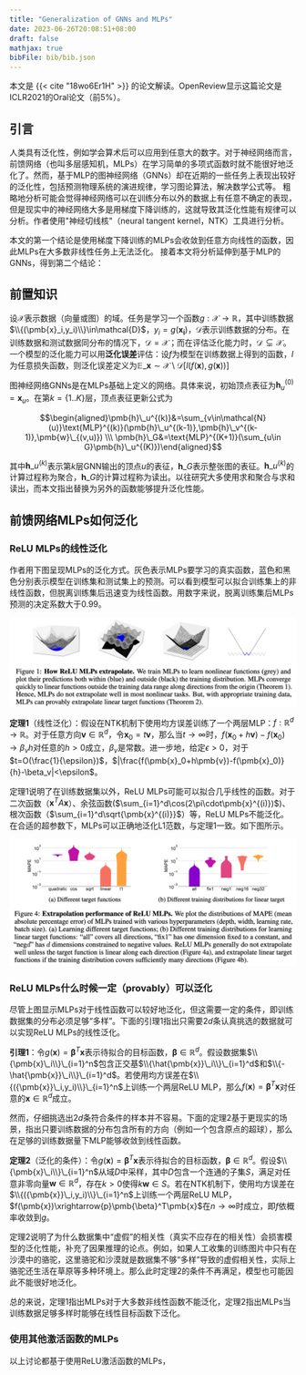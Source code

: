 ```yaml
---
title: "Generalization of GNNs and MLPs"
date: 2023-06-26T20:08:51+08:00
draft: false
mathjax: true
bibFile: bib/bib.json
---
```


本文是 {{< cite "18wo6Er1H" >}} 的论文解读。OpenReview显示这篇论文是ICLR2021的Oral论文（前5%）。

## 引言

人类具有泛化性，例如学会算术后可以应用到任意大的数字。对于神经网络而言，前馈网络（也叫多层感知机，MLPs）在学习简单的多项式函数时就不能很好地泛化了。然而，基于MLP的图神经网络（GNNs）却在近期的一些任务上表现出较好的泛化性，包括预测物理系统的演进规律，学习图论算法，解决数学公式等。
粗略地分析可能会觉得神经网络可以在训练分布以外的数据上有任意不确定的表现，但是现实中的神经网络大多是用梯度下降训练的，这就导致其泛化性能有规律可以分析。作者使用"神经切线核"（neural tangent kernel，NTK）工具进行分析。

本文的第一个结论是使用梯度下降训练的MLPs会收敛到任意方向线性的函数，因此MLPs在大多数非线性任务上无法泛化。
接着本文将分析延伸到基于MLP的GNNs，得到第二个结论：

## 前置知识

设$\mathcal{X}$表示数据（向量或图）的域。任务是学习一个函数$g:\mathcal{X}\to \mathbb{R}$，其中训练数据$\\{(\pmb{x}_i,y_i)\\}\in\mathcal{D}$，$y_i=g(\pmb{x_i})$，$\mathcal{D}$表示训练数据的分布。在训练数据和测试数据同分布的情况下，$\mathcal{D}=\mathcal{X}$；而在评估泛化能力时，$\mathcal{D}
\subsetneq\mathcal{X}$。一个模型的泛化能力可以用**泛化误差**评估：设$f$为模型在训练数据上得到的函数，$l$为任意损失函数，则泛化误差定义为$\mathbb{E}\_{\pmb{x}\sim \mathcal{X} \setminus \mathcal{D}}[l(f(\pmb{x}), g(\pmb{x}))]$

图神经网络GNNs是在MLPs基础上定义的网络。具体来说，初始顶点表征为$\pmb{h}_u^{(0)}=\pmb{x}_u$。在第$k=\{1..K\}$层，顶点表征更新公式为

$$\begin{aligned}\pmb{h}\_u^{(k)}&=\sum_{v\in\mathcal{N}(u)}\text{MLP}^{(k)}(\pmb{h}\_u^{(k-1)},\pmb{h}\_v^{(k-1)},\pmb{w}\_{(v,u)}) \\\ 
\pmb{h}\_G&=\text{MLP}^{(K+1)}(\sum_{u\in G}\pmb{h}\_u^{(K)})\end{aligned}$$

其中$\pmb{h}\_u^{(k)}$表示第$k$层GNN输出的顶点$u$的表征，$\pmb{h}\_G$表示整张图的表征。$\pmb{h}\_u^{(k)}$的计算过程称为聚合，$\pmb{h}\_G$的计算过程称为读出。以往研究大多使用求和聚合与求和读出，而本文指出替换为另外的函数能够提升泛化性能。

## 前馈网络MLPs如何泛化

### ReLU MLPs的线性泛化

作者用下图呈现MLPs的泛化方式。灰色表示MLPs要学习的真实函数，蓝色和黑色分别表示模型在训练集和测试集上的预测。可以看到模型可以拟合训练集上的非线性函数，但脱离训练集后迅速变为线性函数。用数字来说，脱离训练集后MLPs预测的决定系数大于$0.99$。

<img src="https://raw.githubusercontent.com/yliuhz/blogs/master/content/posts/iShot_2023-06-26_20.54.05.png" />

**定理1**（线性泛化）：假设在NTK机制下使用均方误差训练了一个两层MLP：$f:\mathbb{R}^d\to\mathbb{R}$。对于任意方向$\pmb{v}\in\mathbb{R}^d$，令$\pmb{x}_0=t\pmb{v}$，那么当$t\to\infty$时，$f(\pmb{x}_0+h\pmb{v})-f(\pmb{x}_0)\to\beta_vh$对任意的$h>0$成立，$\beta_v$是常数。进一步地，给定$\epsilon>0$，对于$t=O(\frac{1}{\epsilon})$，$|\frac{f(\pmb{x}_0+h\pmb{v})-f(\pmb{x}_0)}{h}-\beta_v|<\epsilon$。

定理1说明了在训练数据集以外，ReLU MLPs可能可以拟合几乎线性的函数。对于二次函数（$\pmb{x}^TA\pmb{x}$）、余弦函数($\sum_{i=1}^d\cos(2\pi\cdot\pmb{x}^{(i)})$)、根次函数（$\sum_{i=1}^d\sqrt{\pmb{x}^{(i)}}$）等，ReLU MLPs不能泛化。
在合适的超参数下，MLPs可以正确地泛化L1范数，与定理1一致。如下图所示。

<img src="iShot_2023-06-30_11.13.51.png" />

### ReLU MLPs什么时候一定（provably）可以泛化

尽管上图显示MLPs对于线性函数可以较好地泛化，但这需要一定的条件，即训练数据集的分布必须足够“多样”。下面的引理1指出只需要$2d$条认真挑选的数据就可以实现ReLU MLPs的线性泛化。

**引理1**：令$g(\pmb{x})=\pmb{\beta}^T\pmb{x}$表示待拟合的目标函数，$\pmb{\beta}\in\mathbb{R}^d$。假设数据集$\\{\pmb{x}\_i\\}\_{i=1}^n$包含正交基$\\{\hat{\pmb{x}}\_i\\}\_{i=1}^d$和$\\{-\hat{\pmb{x}}\_i\\}\_{i=1}^d$。若使用均方误差在$\\{({\pmb{x}}\_i,y_i)\\}\_{i=1}^n$上训练一个两层ReLU MLP，那么$f({\pmb{x}})={\pmb{\beta}}^T{\pmb{x}}$对任意的${\pmb{x}}\in\mathbb{R}^d$成立。

然而，仔细挑选出$2d$条符合条件的样本并不容易。下面的定理2基于更现实的场景，指出只要训练数据的分布包含所有的方向（例如一个包含原点的超球），那么在足够的训练数据量下MLP能够收敛到线性函数。

**定理2**（泛化的条件）：令$g(\pmb{x})=\pmb{\beta}^T\pmb{x}$表示待拟合的目标函数，$\pmb{\beta}\in\mathbb{R}^d$。假设$\\{\pmb{x}\_i\\}\_{i=1}^n$从域$D$中采样，其中$D$包含一个连通的子集$S$，满足对任意非零向量$\pmb{w}\in\mathbb{R}^d$，存在$k>0$使得$k\pmb{w}\in S$。若在NTK机制下，使用均方误差在$\\{({\pmb{x}}\_i,y_i)\\}\_{i=1}^n$上训练一个两层ReLU MLP，$f(\pmb{x})\xrightarrow{p}\pmb{\beta}^T\pmb{x}$在$n\to\infty$时成立，即$f$依概率收敛到$g$。

定理2说明了为什么数据集中“虚假”的相关性（真实不应存在的相关性）会损害模型的泛化性能，补充了因果推理的论点。例如，如果人工收集的训练图片中只有在沙漠中的骆驼，这里骆驼和沙漠就是数据集不够“多样”导致的虚假相关性，实际上骆驼还生活在草原等多种环境上。那么此时定理2的条件不再满足，模型也可能因此不能很好地泛化。

总的来说，定理1指出MLPs对于大多数非线性函数不能泛化，定理2指出MLPs当训练数据足够多样时能够在线性目标函数下泛化。

### 使用其他激活函数的MLPs

以上讨论都基于使用ReLU激活函数的MLPs，